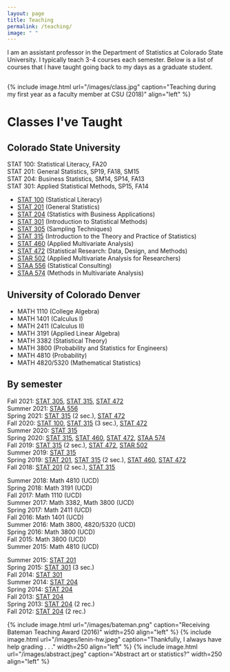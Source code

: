 ```yaml
---
layout: page
title: Teaching
permalink: /teaching/
image: " "
---
```


I am an assistant professor in the Department of Statistics at Colorado State University. I typically teach 3-4 courses each semester. Below is a list of courses that I have taught going back to my days as a graduate student.

<hr style="clear:both;visibility: hidden;" />  


{% include image.html url="/images/class.jpg" caption="Teaching during my first year as a faculty member at CSU (2018)" align="left" %}
 


# Classes I've Taught

## Colorado State University

STAT 100: Statistical Literacy, FA20<br>
STAT 201: General Statistics, SP19, FA18, SM15<br>
STAT 204: Business Statistics, SM14, SP14, FA13<br>
STAT 301: Applied Statistical Methods, SP15, FA14<br>


- [STAT 100](/teaching/stat100) (Statistical Literacy)
- [STAT 201](/teaching/stat201) (General Statistics)
- [STAT 204](/teaching/stat204) (Statistics with Business Applications)
- [STAT 301](/teaching/stat301) (Introduction to Statistical Methods)
- [STAT 305](/teaching/stat305) (Sampling Techniques)
- [STAT 315](/teaching/stat315) (Introduction to the Theory and Practice of Statistics) 
- [STAT 460](/teaching/stat460) (Applied Multivariate Analysis) 
- [STAT 472](/teaching/stat472) (Statistical Research: Data, Design, and Methods) 
- [STAR 502](/teaching/star502) (Applied Multivariate Analysis for Researchers)
- [STAA 556](/teaching/staa556) (Statistical Consulting)
- [STAA 574](/teaching/staa574) (Methods in Multivariate Analysis)

## University of Colorado Denver
- MATH 1110 (College Algebra)
- MATH 1401 (Calculus I)
- MATH 2411 (Calculus II)
- MATH 3191 (Applied Linear Algebra)
- MATH 3382 (Statistical Theory)
- MATH 3800 (Probability and Statistics for Engineers)
- MATH 4810 (Probability)
- MATH 4820/5320 (Mathematical Statistics)

## By semester

Fall 2021: [STAT 305](/teaching/stat305), [STAT 315](/teaching/stat315), [STAT 472](/teaching/stat472)<br>
Summer 2021: [STAA 556](/teaching/staa556)<br>
Spring 2021: [STAT 315](/teaching/stat315) (2 sec.), [STAT 472](/teaching/stat472)<br>
Fall 2020: [STAT 100](/teaching/stat100), [STAT 315](/teaching/stat315) (3 sec.), [STAT 472](/teaching/stat472)<br>
Summer 2020: [STAT 315](/teaching/stat315) <br>
Spring 2020: [STAT 315](/teaching/stat315), [STAT 460](/teaching/stat460), [STAT 472](/teaching/stat472), [STAA 574](/teaching/staa574)<br> 
Fall 2019: [STAT 315](/teaching/stat315) (2 sec.), [STAT 472](/teaching/stat472), [STAR 502](/teaching/stat581a4) <br>
Summer 2019: [STAT 315](/teaching/stat315)<br>
Spring 2019: [STAT 201](/teaching/stat201), [STAT 315](/teaching/stat315) (2 sec.), [STAT 460](/teaching/stat460), [STAT 472](/teaching/stat472)<br>
Fall 2018: [STAT 201](/teaching/stat201) (2 sec.), [STAT 315](/teaching/stat315)<br>

Summer 2018: Math 4810 (UCD)<br> 
Spring 2018: Math 3191 (UCD)<br>
Fall 2017: Math 1110 (UCD)<br> 
Summer 2017: Math 3382, Math 3800 (UCD)<br> 
Spring 2017: Math 2411 (UCD)<br> 
Fall 2016: Math 1401 (UCD)<br> 
Summer 2016: Math 3800, 4820/5320 (UCD)<br> 
Spring 2016: Math 3800 (UCD)<br> 
Fall 2015: Math 3800 (UCD)<br> 
Summer 2015: Math 4810 (UCD)<br> 

Summer 2015: [STAT 201](/teaching/stat201)<br>
Spring 2015: [STAT 301](/teaching/stat301) (3 sec.)<br> 
Fall 2014: [STAT 301](/teaching/stat301)<br> 
Summer 2014: [STAT 204](/teaching/stat204)<br> 
Spring 2014: [STAT 204](/teaching/stat204)<br> 
Fall 2013: [STAT 204](/teaching/stat204)<br> 
Spring 2013: [STAT 204](/teaching/stat204) (2 rec.)<br> 
Fall 2012: [STAT 204](/teaching/stat204) (2 rec.)<br> 

{% include image.html url="/images/bateman.png" caption="Receiving Bateman Teaching Award (2016)" width=250 align="left" %}
{% include image.html url="/images/lenin-hw.jpeg" caption="Thankfully, I always have help grading . . ." width=250 align="left" %}
{% include image.html url="/images/abstract.jpeg" caption="Abstract art or statistics?" width=250 align="left" %}


